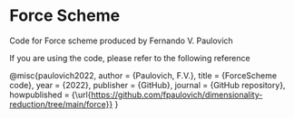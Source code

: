 # Force Scheme
Code for Force scheme produced by Fernando V. Paulovich

If you are using the code, please refer to the following reference

@misc{paulovich2022,
  author = {Paulovich, F.V.},
  title = {ForceScheme code},
  year = {2022},
  publisher = {GitHub},
  journal = {GitHub repository},
  howpublished = {\url{https://github.com/fpaulovich/dimensionality-reduction/tree/main/force}}
}
